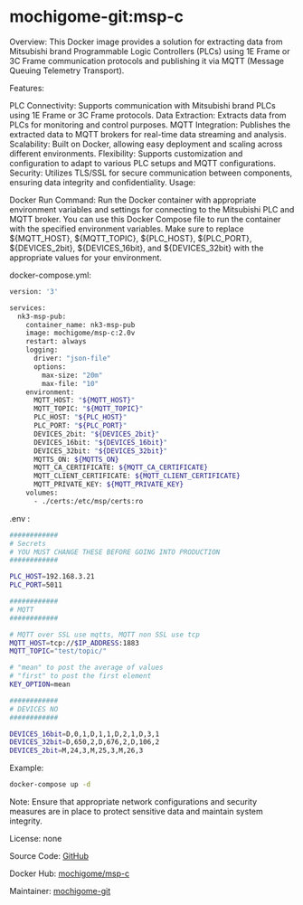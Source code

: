 # mochigome-git:msp-c

Overview:
This Docker image provides a solution for extracting data from Mitsubishi brand Programmable Logic Controllers (PLCs) using 1E Frame or 3C Frame communication protocols and publishing it via MQTT (Message Queuing Telemetry Transport).

Features:

PLC Connectivity: Supports communication with Mitsubishi brand PLCs using 1E Frame or 3C Frame protocols.
Data Extraction: Extracts data from PLCs for monitoring and control purposes.
MQTT Integration: Publishes the extracted data to MQTT brokers for real-time data streaming and analysis.
Scalability: Built on Docker, allowing easy deployment and scaling across different environments.
Flexibility: Supports customization and configuration to adapt to various PLC setups and MQTT configurations.
Security: Utilizes TLS/SSL for secure communication between components, ensuring data integrity and confidentiality.
Usage:

Docker Run Command: Run the Docker container with appropriate environment variables and settings for connecting to the Mitsubishi PLC and MQTT broker.
You can use this Docker Compose file to run the container with the specified environment variables. Make sure to replace ${MQTT_HOST}, ${MQTT_TOPIC}, ${PLC_HOST}, ${PLC_PORT}, ${DEVICES_2bit}, ${DEVICES_16bit}, and ${DEVICES_32bit} with the appropriate values for your environment.

docker-compose.yml:

```bash
version: '3'

services:
  nk3-msp-pub:
    container_name: nk3-msp-pub
    image: mochigome/msp-c:2.0v
    restart: always
    logging:
      driver: "json-file"
      options:
        max-size: "20m"
        max-file: "10"
    environment:
      MQTT_HOST: "${MQTT_HOST}"
      MQTT_TOPIC: "${MQTT_TOPIC}"
      PLC_HOST: "${PLC_HOST}"
      PLC_PORT: "${PLC_PORT}"
      DEVICES_2bit: "${DEVICES_2bit}"
      DEVICES_16bit: "${DEVICES_16bit}"
      DEVICES_32bit: "${DEVICES_32bit}"
      MQTTS_ON: ${MQTTS_ON}
      MQTT_CA_CERTIFICATE: ${MQTT_CA_CERTIFICATE}
      MQTT_CLIENT_CERTIFICATE: ${MQTT_CLIENT_CERTIFICATE}
      MQTT_PRIVATE_KEY: ${MQTT_PRIVATE_KEY}
    volumes:
      - ./certs:/etc/msp/certs:ro
```

.env :
```bash
############
# Secrets 
# YOU MUST CHANGE THESE BEFORE GOING INTO PRODUCTION
############

PLC_HOST=192.168.3.21
PLC_PORT=5011

############
# MQTT 
############

# MQTT over SSL use mqtts, MQTT non SSL use tcp
MQTT_HOST=tcp://$IP_ADDRESS:1883  
MQTT_TOPIC="test/topic/"

# "mean" to post the average of values 
# "first" to post the first element
KEY_OPTION=mean

############
# DEVICES NO
############

DEVICES_16bit=D,0,1,D,1,1,D,2,1,D,3,1
DEVICES_32bit=D,650,2,D,676,2,D,106,2
DEVICES_2bit=M,24,3,M,25,3,M,26,3
```

Example:

```bash
docker-compose up -d
```

Note: Ensure that appropriate network configurations and security measures are in place to protect sensitive data and maintain system integrity.

License: none

Source Code: [GitHub](https://github.com/mochigome-git/nk3-PLCcapture-go)

Docker Hub: [mochigome/msp-c](https://hub.docker.com/repository/docker/mochigome/msp-i/general)

Maintainer: [mochigome-git](https://github.com/mochigome-git)
